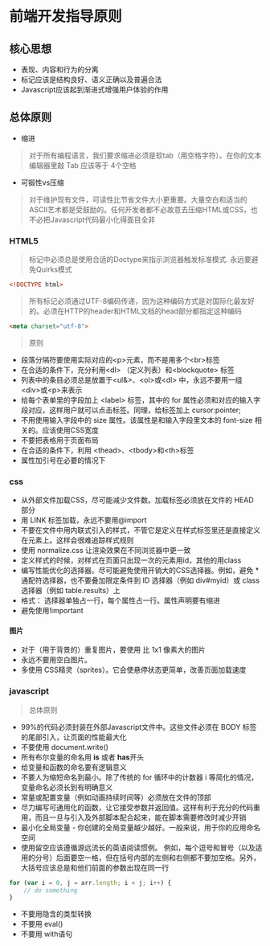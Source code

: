 # 前端开发指导原则

## 核心思想

+ 表现、内容和行为的分离
+ 标记应该是结构良好、语义正确以及普遍合法 
+ Javascript应该起到渐进式增强用户体验的作用

## 总体原则

+ 缩进

> 对于所有编程语言，我们要求缩进必须是软tab（用空格字符）。在你的文本编辑器里敲 Tab 应该等于 4个空格

+ 可锻性vs压缩

> 对于维护现有文件，可读性比节省文件大小更重要。大量空白和适当的ASCII艺术都是受鼓励的。任何开发者都不必故意去压缩HTML或CSS，也不必把Javascript代码最小化得面目全非

### HTML5

> 标记中必须总是使用合适的Doctype来指示浏览器触发标准模式. 永远要避免Quirks模式

```html
<!DOCTYPE html>
```

> 所有标记必须通过UTF-8编码传递，因为这种编码方式是对国际化最友好的。必须在HTTP的header和HTML文档的head部分都指定这种编码

```html
<meta charset="utf-8">
```

> 原则

+ 段落分隔符要使用实际对应的&lt;p&gt;元素，而不是用多个&lt;br&gt;标签
+ 在合适的条件下，充分利用&lt;dl&gt; （定义列表）和&lt;blockquote&gt; 标签
+ 列表中的条目必须总是放置于&lt;ul&&gt;、&lt;ol&gt;或&lt;dl&gt; 中，永远不要用一组 &lt;div&gt;或&lt;p&gt;来表示
+ 给每个表单里的字段加上 &lt;label> 标签，其中的 for 属性必须和对应的输入字段对应，这样用户就可以点击标签。同理，给标签加上 cursor:pointer;
+ 不用使用输入字段中的 size 属性。该属性是和输入字段里文本的 font-size 相关的。应该使用CSS宽度
+ 不要把表格用于页面布局
+ 在合适的条件下，利用 &lt;thead&gt;、&lt;tbody&gt;和&lt;th&gt;标签
+ 属性加引号在必要的情况下

### css 

+ 从外部文件加载CSS，尽可能减少文件数。加载标签必须放在文件的 HEAD 部分
+ 用 LINK 标签加载，永远不要用@import
+ 不要在文件中用内联式引入的样式，不管它是定义在样式标签里还是直接定义在元素上。这样会很难追踪样式规则
+ 使用 normalize.css 让渲染效果在不同浏览器中更一致
+ 定义样式的时候，对样式在页面只出现一次的元素用id，其他的用class
+ 编写性能优化的选择器。尽可能避免使用开销大的CSS选择器。例如，避免 * 通配符选择器，也不要叠加限定条件到 ID 选择器（例如 div#myid）或 class 选择器（例如 table.results）上
+ 格式： 选择器单独占一行，每个属性占一行。属性声明要有缩进
+ 避免使用!important

#### 图片

+ 对于（用于背景的）重复图片，要使用 比 1x1 像素大的图片
+ 永远不要用空白图片。
+ 多使用 CSS精灵（sprites）。它会使悬停状态更简单，改善页面加载速度

### javascript

> 总体原则

+ 99%的代码必须封装在外部Javascript文件中。这些文件必须在 BODY 标签的尾部引入，让页面的性能最大化
+ 不要使用 document.write()
+ 所有布尔变量的命名用 **is** 或者 **has**开头
+ 给变量和函数的命名要有逻辑意义
+ 不要人为缩短命名到最小。除了传统的 for 循环中的计数器 i 等简化的情况，变量命名必须长到有明确意义
+ 常量或配置变量（例如动画持续时间等）必须放在文件的顶部
+ 尽力编写可通用化的函数，让它接受参数并返回值。这样有利于充分的代码重用，而且一旦与引入及外部脚本配合起来，能在脚本需要修改时减少开销
+ 最小化全局变量 - 你创建的全局变量越少越好。一般来说，用于你的应用命名空间
+ 使用留空应该遵循源远流长的英语阅读惯例。 例如，每个逗号和冒号（以及适用的分号）后面要空一格，但在括号内部的左侧和右侧都不要加空格。另外，大括号应该总是和他们前面的参数出现在同一行

```javascript
for (var i = 0, j = arr.length; i < j; i++) {
    // do something
}
```

+ 不要用隐含的类型转换
+ 不要用 eval()
+ 不要用 with语句

